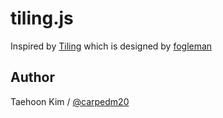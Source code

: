 tiling.js
=========

Inspired by [Tiling](https://github.com/fogleman/Tiling) which is designed by [fogleman](https://github.com/fogleman)

Author
------

Taehoon Kim / [@carpedm20](http://carpedm20.github.io/about)
